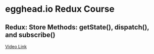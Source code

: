 # egghead.io Redux Course

## Redux: Store Methods: getState(), dispatch(), and subscribe()

[Video Link](https://egghead.io/lessons/javascript-redux-store-methods-getstate-dispatch-and-subscribe)
